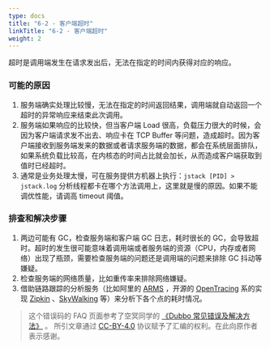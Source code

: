 ```yaml
---
type: docs
title: "6-2 - 客户端超时"
linkTitle: "6-2 - 客户端超时"
weight: 2
---
```

超时是调用端发生在请求发出后，无法在指定的时间内获得对应的响应。

### 可能的原因
1. 服务端确实处理比较慢，无法在指定的时间返回结果，调用端就自动返回一个超时的异常响应来结束此次调用。
2. 服务端如果响应的比较快，但当客户端 Load 很高，负载压力很大的时候，会因为客户端请求发不出去、响应卡在 TCP Buffer 等问题，造成超时。因为客户端接收到服务端发来的数据或者请求服务端的数据，都会在系统层面排队，如果系统负载比较高，在内核态的时间占比就会加长，从而造成客户端获取到值时已经超时。
3. 通常是业务处理太慢，可在服务提供方机器上执行：`jstack [PID] > jstack.log` 分析线程都卡在哪个方法调用上，这里就是慢的原因。如果不能调优性能，请调高 timeout 阈值。


### 排查和解决步骤

1. 两边可能有 GC，检查服务端和客户端 GC 日志，耗时很长的 GC，会导致超时。超时的发生很可能意味着调用端或者服务端的资源（CPU，内存或者网络）出现了瓶颈，需要检查服务端的问题还是调用端的问题来排除 GC 抖动等嫌疑。
2. 检查服务端的网络质量，比如重传率来排除网络嫌疑。
3. 借助链路跟踪的分析服务（比如阿里的 [ARMS](https://help.aliyun.com/document_detail/63796.html) ，开源的 [OpenTracing](https://github.com/opentracing/opentracing-java) 
系的实现 [Zipkin](https://github.com/openzipkin/zipkin) 、[SkyWalking](https://github.com/apache/skywalking) 等）来分析下各个点的耗时情况。


> 这个错误码的 FAQ 页面参考了空冥同学的 [《Dubbo 常见错误及解决方法》](https://github.com/StabilityMan/StabilityGuide/blob/master/docs/diagnosis/plugin/rpc/%E7%B3%BB%E7%BB%9F%E7%A8%B3%E5%AE%9A%E6%80%A7%E2%80%94%E2%80%94Dubbo%E5%B8%B8%E8%A7%81%E9%94%99%E8%AF%AF%E5%8F%8A%E8%A7%A3%E5%86%B3%E6%96%B9%E6%B3%95.md) 。
所引文章通过 [CC-BY-4.0](http://creativecommons.org/licenses/by/4.0/) 协议赋予了汇编的权利。在此向原作者表示感谢。

